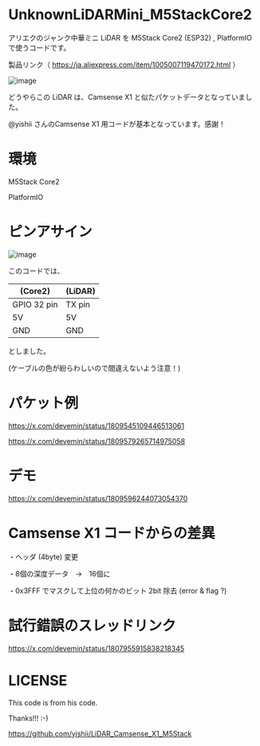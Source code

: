# UnknownLiDARMini_M5StackCore2

アリエクのジャンク中華ミニ LiDAR を M5Stack Core2 (ESP32) , PlatformIO で使うコードです。

製品リンク（ https://ja.aliexpress.com/item/1005007119470172.html ）

![image](https://github.com/devemin/UnknownLiDARMini_M5StackCore2/assets/52738228/1af608ec-e58e-4f54-b4f7-3d0dd5b4d14e)


どうやらこの LiDAR は、Camsense X1 と似たパケットデータとなっていました。


@yishii さんのCamsense X1 用コードが基本となっています。感謝！


# 環境

M5Stack Core2

PlatformIO

# ピンアサイン

![image](https://github.com/devemin/UnknownLiDARMini_M5StackCore2/assets/52738228/1e25e9b1-362c-4d86-8162-2a21ba2d3334)

このコードでは、

| (Core2) | (LiDAR) |
----|---- 
| GPIO 32 pin | TX pin |
| 5V | 5V |
| GND | GND |

としました。

(ケーブルの色が紛らわしいので間違えないよう注意！)

# パケット例

https://x.com/devemin/status/1809545109446513061

https://x.com/devemin/status/1809579265714975058

# デモ

https://x.com/devemin/status/1809596244073054370



# Camsense X1 コードからの差異

・ヘッダ (4byte) 変更

・8個の深度データ　→　16個に

・0x3FFF でマスクして上位の何かのビット 2bit 除去 (error & flag ?)


# 試行錯誤のスレッドリンク

https://x.com/devemin/status/1807955915838218345

# LICENSE

This code is from his code.

Thanks!!!  :-)

https://github.com/yishii/LiDAR_Camsense_X1_M5Stack
